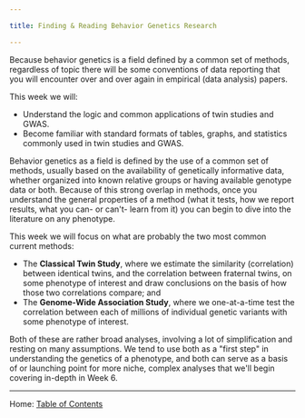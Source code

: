 ```yaml
---

title: Finding & Reading Behavior Genetics Research

---
```


Because behavior genetics is a field defined by a common set of methods, regardless of topic there will be some conventions of data reporting that you will encounter over and over again in empirical (data analysis) papers.

This week we will:

- Understand the logic and common applications of twin studies and GWAS.
- Become familiar with standard formats of tables, graphs, and statistics commonly used in twin studies and GWAS.

Behavior genetics as a field is defined by the use of a common set of methods, usually based on the availability of genetically informative data, whether organized into known relative groups or having available genotype data or both. Because of this strong overlap in methods, once you understand the general properties of a method (what it tests, how we report results, what you can- or can't- learn from it) you can begin to dive into the literature on any phenotype.

This week we will focus on what are probably the two most common current methods:

- The **Classical Twin Study**, where we estimate the similarity (correlation) between identical twins, and the correlation between fraternal twins, on some phenotype of interest and draw conclusions on the basis of how those two correlations compare; and
- The **Genome-Wide Association Study**, where we one-at-a-time test the correlation between each of millions of individual genetic variants with some phenotype of interest.

Both of these are rather broad analyses, involving a lot of simplification and resting on many assumptions. We tend to use both as a "first step" in understanding the genetics of a phenotype, and both can serve as a basis of or launching point for more niche, complex analyses that we'll begin covering in-depth in Week 6.

-------

Home: [Table of Contents](../README.md)
